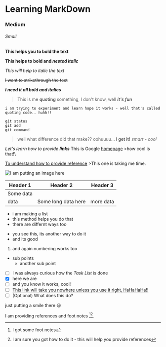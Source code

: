 # Learning MarkDown

### Medium
###### Small

**This helps you to bold the text**

**This helps to bold and _nested italic_**

_This will help to italic the text_

~~I want to strikethrough the text~~

***I need it all bold and italics***

> This is me **quoting** something, I don't know, well **_it's fun_**

`i am trying to experiment and learn hope it works - well that's called quoting code.. huhh!!`

```
git status
git add
git command 
``` 
>well what difference did that make?? oohuuuu... **I get it!** _smart - cool_ 

_Let's learn how to provide **links**_ 
This is Google [homepage](https://www.google.com) >how cool is that!\

[To understand how to provide reference](ToProvideReference.md) >This one is taking me time.

![I am putting an image here](https://theweek.com/articles/789546/how-happier)


| Header 1  | Header 2 | Header 3 |
| --- | --- | --- |
| Some data | 
| data | Some long data here | more data | 

- i am making a list
- this method helps you do that
- there are differnt ways too
* you see this, its another way to do it
* and its good
1. and again numbering works too
  - sub points 
    * another sub point


- [ ] I was always curious how the *Task List* is done
- [x] here we are
- [ ] and you know it works, cool!
- [ ] [This link will take you nowhere unless you use it right, HaHaHaHa!!](https://www.google.com)
- [ ] \(Optional) What does this do?

just putting a smile there 😃

I am providing references and foot notes [^1][^2].
[^1]: I got some foot notes
[^2]: I am sure you got how to do it - this will help you provide references


